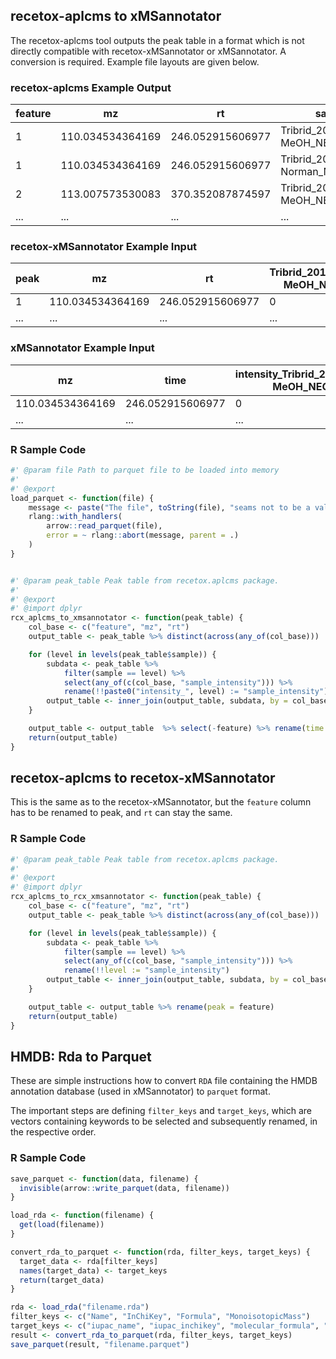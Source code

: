 ## recetox-aplcms to xMSannotator
The recetox-aplcms tool outputs the peak table in a format which is not directly compatible with recetox-xMSannotator or xMSannotator. A conversion is required. Example file layouts are given below.

### recetox-aplcms Example Output

| feature      | mz   | rt | sample | sample_rt | sample_intensity |
|--------------|------|----|--------|-----------|------------------|
|1	|110.034534364169 |	246.052915606977 |	Tribrid_201005_001-MeOH_NEG_MU |NA|	0 |
|1|	110.034534364169|	246.052915606977|	Tribrid_201005_002-Norman_NEG_MU|	729.439375046056|	256906.674516574|
|2|	113.007573530083|	370.352087874597|	Tribrid_201005_001-MeOH_NEG_MU|	317.947801280858|	2406770.19370756|
| ... | ... | ... | ... | ...| ... |

### recetox-xMSannotator Example Input

| peak      | mz   | rt | Tribrid_201005_001-MeOH_NEG_MU | Tribrid_201005_002-Norman_NEG_MU |
|-----------|------|----|------------------------------------------|--------------------------------------------|
| 1 |110.034534364169 | 246.052915606977 | 0 | 256906.674516574 |
| ... | ... | ... | ... | ... |

### xMSannotator Example Input
| mz   | time | intensity_Tribrid_201005_001-MeOH_NEG_MU | intensity_Tribrid_201005_002-Norman_NEG_MU |
|------|----|------------------------------------------|--------------------------------------------|
|110.034534364169 | 246.052915606977 | 0 | 256906.674516574 |
| ... | ... | ... | ... |
### R Sample Code

``` R
#' @param file Path to parquet file to be loaded into memory
#'
#' @export
load_parquet <- function(file) {
    message <- paste("The file", toString(file), "seams not to be a valid Parquet file.")
    rlang::with_handlers(
        arrow::read_parquet(file),
        error = ~ rlang::abort(message, parent = .)
    )
}


#' @param peak_table Peak table from recetox.aplcms package.
#'
#' @export
#' @import dplyr
rcx_aplcms_to_xmsannotator <- function(peak_table) {
    col_base <- c("feature", "mz", "rt")
    output_table <- peak_table %>% distinct(across(any_of(col_base)))

    for (level in levels(peak_table$sample)) {
        subdata <- peak_table %>%
            filter(sample == level) %>%
            select(any_of(c(col_base, "sample_intensity"))) %>%
            rename(!!paste0("intensity_", level) := "sample_intensity")
        output_table <- inner_join(output_table, subdata, by = col_base)
    }

    output_table <- output_table  %>% select(-feature) %>% rename(time = rt)
    return(output_table)
}

```

## recetox-aplcms to recetox-xMSannotator
This is the same as to the recetox-xMSannotator, but the `feature` column has to be renamed to peak, and `rt` can stay the same.

### R Sample Code

```R
#' @param peak_table Peak table from recetox.aplcms package.
#'
#' @export
#' @import dplyr
rcx_aplcms_to_rcx_xmsannotator <- function(peak_table) {
    col_base <- c("feature", "mz", "rt")
    output_table <- peak_table %>% distinct(across(any_of(col_base)))

    for (level in levels(peak_table$sample)) {
        subdata <- peak_table %>%
            filter(sample == level) %>%
            select(any_of(c(col_base, "sample_intensity"))) %>%
            rename(!!level := "sample_intensity")
        output_table <- inner_join(output_table, subdata, by = col_base)
    }

    output_table <- output_table %>% rename(peak = feature)
    return(output_table)
}

```

## HMDB: Rda to Parquet
These are simple instructions how to convert `RDA` file containing the HMDB annotation database (used in xMSannotator) to `parquet` format.

The important steps are defining `filter_keys` and `target_keys`, which are vectors containing keywords to be selected and subsequently renamed, in the respective order.

### R Sample Code

```R
save_parquet <- function(data, filename) {
  invisible(arrow::write_parquet(data, filename))
}

load_rda <- function(filename) {
  get(load(filename))
}

convert_rda_to_parquet <- function(rda, filter_keys, target_keys) {
  target_data <- rda[filter_keys]
  names(target_data) <- target_keys
  return(target_data)
}

rda <- load_rda("filename.rda")
filter_keys <- c("Name", "InChiKey", "Formula", "MonoisotopicMass")
target_keys <- c("iupac_name", "iupac_inchikey", "molecular_formula", "monoisotopic_mass")
result <- convert_rda_to_parquet(rda, filter_keys, target_keys)
save_parquet(result, "filename.parquet")

```

